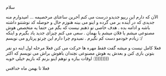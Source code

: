 سلام 

الآن که دارم این ریپو جدیدو درست می کنم آخرین ساعتای مرخصیمه ...  امیدوارم منه جدیدی که در آینده بر می گرده و اینو می بینه هنوزم حال و حوصله کد نوشتنو داشته باشه و ادامه بده . هدف خاصی تو ذهنم نیست که بگم من حتما یه متخصص هوش مصنوعی میشم یا فلان میشم یا بهمان . سعی می کنم چیزای جدید یاد بگیرم و اینکه زیادم خودمو دست کم نگیرم . نمیدوم چرا دارم این چرتو پرتارو می نویسم :/

فعلا کامل نیست و میشه گفت فقط مهره ها حرکت می کنن فعلا مرحله اول اینه دو نفر بتونن بازی کنن و بعدش یه هوش مصنوعی نچندان باهوش براش می نویسم که اکثر اوقات ببازه و توهم اینو بزنم که بازیم خیلی خوبه :)))))))))


فعلا تا بهمن ماه خدافس 
